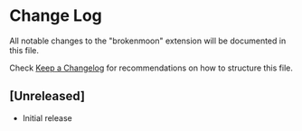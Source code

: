 # Change Log

All notable changes to the "brokenmoon" extension will be documented in this file.

Check [Keep a Changelog](http://keepachangelog.com/) for recommendations on how to structure this file.

## [Unreleased]

- Initial release
